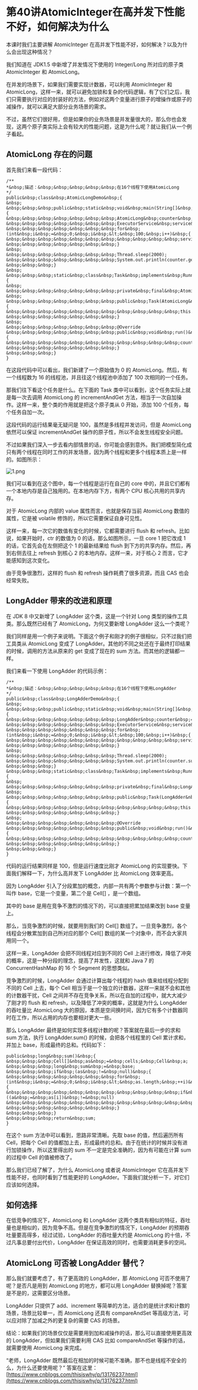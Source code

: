 # 第40讲AtomicInteger在高并发下性能不好，如何解决为什么

本课时我们主要讲解 AtomicInteger 在高并发下性能不好，如何解决？以及为什么会出现这种情况？

我们知道在 JDK1.5 中新增了并发情况下使用的 Integer/Long 所对应的原子类 AtomicInteger 和 AtomicLong。

在并发的场景下，如果我们需要实现计数器，可以利用 AtomicInteger 和 AtomicLong，这样一来，就可以避免加锁和复杂的代码逻辑，有了它们之后，我们只需要执行对应的封装好的方法，例如对这两个变量进行原子的增操作或原子的减操作，就可以满足大部分业务场景的需求。

不过，虽然它们很好用，但是如果你的业务场景是并发量很大的，那么你也会发现，这两个原子类实际上会有较大的性能问题，这是为什么呢？就让我们从一个例子看起。

## AtomicLong 存在的问题

首先我们来看一段代码：

```
/**
*&nbsp;描述：&nbsp;&nbsp;&nbsp;&nbsp;&nbsp;在16个线程下使用AtomicLong
*/
public&nbsp;class&nbsp;AtomicLongDemo&nbsp;{
&nbsp;
&nbsp;&nbsp;&nbsp;public&nbsp;static&nbsp;void&nbsp;main(String[]&nbsp;args)&nbsp;throws&nbsp;InterruptedException&nbsp;{
&nbsp;&nbsp;&nbsp;&nbsp;&nbsp;&nbsp;&nbsp;AtomicLong&nbsp;counter&nbsp;=&nbsp;new&nbsp;AtomicLong(0);
&nbsp;&nbsp;&nbsp;&nbsp;&nbsp;&nbsp;&nbsp;ExecutorService&nbsp;service&nbsp;=&nbsp;Executors.newFixedThreadPool(16);
&nbsp;&nbsp;&nbsp;&nbsp;&nbsp;&nbsp;&nbsp;for&nbsp;(int&nbsp;i&nbsp;=&nbsp;0;&nbsp;i&nbsp;&lt;&nbsp;100;&nbsp;i++)&nbsp;{
&nbsp;&nbsp;&nbsp;&nbsp;&nbsp;&nbsp;&nbsp;&nbsp;&nbsp;&nbsp;&nbsp;service.submit(new&nbsp;Task(counter));
&nbsp;&nbsp;&nbsp;&nbsp;&nbsp;&nbsp;&nbsp;}
&nbsp;
&nbsp;&nbsp;&nbsp;&nbsp;&nbsp;&nbsp;&nbsp;Thread.sleep(2000);
&nbsp;&nbsp;&nbsp;&nbsp;&nbsp;&nbsp;&nbsp;System.out.println(counter.get());
&nbsp;&nbsp;&nbsp;}
&nbsp;
&nbsp;&nbsp;&nbsp;static&nbsp;class&nbsp;Task&nbsp;implements&nbsp;Runnable&nbsp;{
&nbsp;
&nbsp;&nbsp;&nbsp;&nbsp;&nbsp;&nbsp;&nbsp;private&nbsp;final&nbsp;AtomicLong&nbsp;counter;
&nbsp;
&nbsp;&nbsp;&nbsp;&nbsp;&nbsp;&nbsp;&nbsp;public&nbsp;Task(AtomicLong&nbsp;counter)&nbsp;{
&nbsp;&nbsp;&nbsp;&nbsp;&nbsp;&nbsp;&nbsp;&nbsp;&nbsp;&nbsp;&nbsp;this.counter&nbsp;=&nbsp;counter;
&nbsp;&nbsp;&nbsp;&nbsp;&nbsp;&nbsp;&nbsp;}
&nbsp;
&nbsp;&nbsp;&nbsp;&nbsp;&nbsp;&nbsp;&nbsp;@Override
&nbsp;&nbsp;&nbsp;&nbsp;&nbsp;&nbsp;&nbsp;public&nbsp;void&nbsp;run()&nbsp;{
&nbsp;&nbsp;&nbsp;&nbsp;&nbsp;&nbsp;&nbsp;&nbsp;&nbsp;&nbsp;&nbsp;counter.incrementAndGet();
&nbsp;&nbsp;&nbsp;&nbsp;&nbsp;&nbsp;&nbsp;}
&nbsp;&nbsp;&nbsp;}
}
```

在这段代码中可以看出，我们新建了一个原始值为 0 的 AtomicLong。然后，有一个线程数为 16 的线程池，并且往这个线程池中添加了 100 次相同的一个任务。

那我们往下看这个任务是什么。在下面的 Task 类中可以看到，这个任务实际上就是每一次去调用 AtomicLong 的 incrementAndGet 方法，相当于一次自加操作。这样一来，整个类的作用就是把这个原子类从 0 开始，添加 100 个任务，每个任务自加一次。

这段代码的运行结果毫无疑问是 100，虽然是多线程并发访问，但是 AtomicLong 依然可以保证 incrementAndGet 操作的原子性，所以不会发生线程安全问题。

不过如果我们深入一步去看内部情景的话，你可能会感到意外。我们把模型简化成只有两个线程在同时工作的并发场景，因为两个线程和更多个线程本质上是一样的。如图所示：

![1.png](https://s0.lgstatic.com/i/image6/M00/44/55/Cgp9HWC-6OWAOb6NAAC1SVqjdK8226.png)

我们可以看到在这个图中，每一个线程是运行在自己的 core 中的，并且它们都有一个本地内存是自己独用的。在本地内存下方，有两个 CPU 核心共用的共享内存。

对于 AtomicLong 内部的 value 属性而言，也就是保存当前 AtomicLong 数值的属性，它是被 volatile 修饰的，所以它需要保证自身可见性。

这样一来，每一次它的数值有变化的时候，它都需要进行 flush 和 refresh。比如说，如果开始时，ctr 的数值为 0 的话，那么如图所示，一旦  core 1 把它改成 1 的话，它首先会在左侧把这个 1 的最新结果给 flush 到下方的共享内存。然后，再到右侧去往上 refresh 到核心 2 的本地内存。这样一来，对于核心 2 而言，它才能感知到这次变化。

由于竞争很激烈，这样的 flush 和 refresh 操作耗费了很多资源，而且 CAS 也会经常失败。

## LongAdder 带来的改进和原理

在 JDK 8 中又新增了 LongAdder 这个类，这是一个针对 Long 类型的操作工具类。那么既然已经有了 AtomicLong，为何又要新增 LongAdder 这么一个类呢？

我们同样是用一个例子来说明。下面这个例子和刚才的例子很相似，只不过我们把工具类从  AtomicLong 变成了 LongAdder。其他的不同之处还在于最终打印结果的时候，调用的方法从原来的 get 变成了现在的 sum 方法。而其他的逻辑都一样。

我们来看一下使用 LongAdder 的代码示例：

```
/**
*&nbsp;描述：&nbsp;&nbsp;&nbsp;&nbsp;&nbsp;在16个线程下使用LongAdder
*/
public&nbsp;class&nbsp;LongAdderDemo&nbsp;{
&nbsp;
&nbsp;&nbsp;&nbsp;public&nbsp;static&nbsp;void&nbsp;main(String[]&nbsp;args)&nbsp;throws&nbsp;InterruptedException&nbsp;{
&nbsp;&nbsp;&nbsp;&nbsp;&nbsp;&nbsp;&nbsp;LongAdder&nbsp;counter&nbsp;=&nbsp;new&nbsp;LongAdder();
&nbsp;&nbsp;&nbsp;&nbsp;&nbsp;&nbsp;&nbsp;ExecutorService&nbsp;service&nbsp;=&nbsp;Executors.newFixedThreadPool(16);
&nbsp;&nbsp;&nbsp;&nbsp;&nbsp;&nbsp;&nbsp;for&nbsp;(int&nbsp;i&nbsp;=&nbsp;0;&nbsp;i&nbsp;&lt;&nbsp;100;&nbsp;i++)&nbsp;{
&nbsp;&nbsp;&nbsp;&nbsp;&nbsp;&nbsp;&nbsp;&nbsp;&nbsp;&nbsp;&nbsp;service.submit(new&nbsp;Task(counter));
&nbsp;&nbsp;&nbsp;&nbsp;&nbsp;&nbsp;&nbsp;}
&nbsp;
&nbsp;&nbsp;&nbsp;&nbsp;&nbsp;&nbsp;&nbsp;Thread.sleep(2000);
&nbsp;&nbsp;&nbsp;&nbsp;&nbsp;&nbsp;&nbsp;System.out.println(counter.sum());
&nbsp;&nbsp;&nbsp;}
&nbsp;&nbsp;&nbsp;static&nbsp;class&nbsp;Task&nbsp;implements&nbsp;Runnable&nbsp;{
&nbsp;
&nbsp;&nbsp;&nbsp;&nbsp;&nbsp;&nbsp;&nbsp;private&nbsp;final&nbsp;LongAdder&nbsp;counter;
&nbsp;
&nbsp;&nbsp;&nbsp;&nbsp;&nbsp;&nbsp;&nbsp;public&nbsp;Task(LongAdder&nbsp;counter)&nbsp;{
&nbsp;&nbsp;&nbsp;&nbsp;&nbsp;&nbsp;&nbsp;&nbsp;&nbsp;&nbsp;&nbsp;this.counter&nbsp;=&nbsp;counter;
&nbsp;&nbsp;&nbsp;&nbsp;&nbsp;&nbsp;&nbsp;}
&nbsp;
&nbsp;&nbsp;&nbsp;&nbsp;&nbsp;&nbsp;&nbsp;@Override
&nbsp;&nbsp;&nbsp;&nbsp;&nbsp;&nbsp;&nbsp;public&nbsp;void&nbsp;run()&nbsp;{
&nbsp;&nbsp;&nbsp;&nbsp;&nbsp;&nbsp;&nbsp;&nbsp;&nbsp;&nbsp;&nbsp;counter.increment();
&nbsp;&nbsp;&nbsp;&nbsp;&nbsp;&nbsp;&nbsp;}
&nbsp;&nbsp;&nbsp;}
}
```

代码的运行结果同样是 100，但是运行速度比刚才 AtomicLong 的实现要快。下面我们解释一下，为什么高并发下 LongAdder 比 AtomicLong 效率更高。

因为 LongAdder 引入了分段累加的概念，内部一共有两个参数参与计数：第一个叫作 base，它是一个变量，第二个是 Cell\[] ，是一个数组。

其中的 base 是用在竞争不激烈的情况下的，可以直接把累加结果改到 base 变量上。

那么，当竞争激烈的时候，就要用到我们的 Cell\[] 数组了。一旦竞争激烈，各个线程会分散累加到自己所对应的那个 Cell\[] 数组的某一个对象中，而不会大家共用同一个。

这样一来，LongAdder 会把不同线程对应到不同的 Cell 上进行修改，降低了冲突的概率，这是一种分段的理念，提高了并发性，这就和 Java 7 的 ConcurrentHashMap 的 16 个 Segment 的思想类似。

竞争激烈的时候，LongAdder 会通过计算出每个线程的 hash 值来给线程分配到不同的 Cell 上去，每个 Cell 相当于是一个独立的计数器，这样一来就不会和其他的计数器干扰，Cell 之间并不存在竞争关系，所以在自加的过程中，就大大减少了刚才的 flush 和 refresh，以及降低了冲突的概率，这就是为什么 LongAdder 的吞吐量比 AtomicLong 大的原因，本质是空间换时间，因为它有多个计数器同时在工作，所以占用的内存也要相对更大一些。

那么 LongAdder 最终是如何实现多线程计数的呢？答案就在最后一步的求和 sum 方法，执行 LongAdder.sum() 的时候，会把各个线程里的 Cell 累计求和，并加上 base，形成最终的总和。代码如下：

```
public&nbsp;long&nbsp;sum()&nbsp;{
&nbsp;&nbsp;&nbsp;Cell[]&nbsp;as&nbsp;=&nbsp;cells;&nbsp;Cell&nbsp;a;
&nbsp;&nbsp;&nbsp;long&nbsp;sum&nbsp;=&nbsp;base;
&nbsp;&nbsp;&nbsp;if&nbsp;(as&nbsp;!=&nbsp;null)&nbsp;{
&nbsp;&nbsp;&nbsp;&nbsp;&nbsp;&nbsp;&nbsp;for&nbsp;(int&nbsp;i&nbsp;=&nbsp;0;&nbsp;i&nbsp;&lt;&nbsp;as.length;&nbsp;++i)&nbsp;{
&nbsp;&nbsp;&nbsp;&nbsp;&nbsp;&nbsp;&nbsp;&nbsp;&nbsp;&nbsp;&nbsp;if&nbsp;((a&nbsp;=&nbsp;as[i])&nbsp;!=&nbsp;null)
&nbsp;&nbsp;&nbsp;&nbsp;&nbsp;&nbsp;&nbsp;&nbsp;&nbsp;&nbsp;&nbsp;&nbsp;&nbsp;&nbsp;&nbsp;sum&nbsp;+=&nbsp;a.value;
&nbsp;&nbsp;&nbsp;&nbsp;&nbsp;&nbsp;&nbsp;}
&nbsp;&nbsp;&nbsp;}
&nbsp;&nbsp;&nbsp;return&nbsp;sum;
}
```

在这个 sum 方法中可以看到，思路非常清晰。先取 base 的值，然后遍历所有 Cell，把每个 Cell 的值都加上去，形成最终的总和。由于在统计的时候并没有进行加锁操作，所以这里得出的 sum 不一定是完全准确的，因为有可能在计算 sum 的过程中 Cell 的值被修改了。

那么我们已经了解了，为什么 AtomicLong 或者说 AtomicInteger 它在高并发下性能不好，也同时看到了性能更好的 LongAdder。下面我们就分析一下，对它们应该如何选择。

## 如何选择

在低竞争的情况下，AtomicLong 和 LongAdder 这两个类具有相似的特征，吞吐量也是相似的，因为竞争不高。但是在竞争激烈的情况下，LongAdder 的预期吞吐量要高得多，经过试验，LongAdder 的吞吐量大约是 AtomicLong 的十倍，不过凡事总要付出代价，LongAdder 在保证高效的同时，也需要消耗更多的空间。

## AtomicLong 可否被 LongAdder 替代？

那么我们就要考虑了，有了更高效的 LongAdder，那 AtomicLong 可否不使用了呢？是否凡是用到 AtomicLong 的地方，都可以用 LongAdder 替换掉呢？答案是不是的，这需要区分场景。

LongAdder 只提供了 add、increment 等简单的方法，适合的是统计求和计数的场景，场景比较单一，而 AtomicLong 还具有 compareAndSet 等高级方法，可以应对除了加减之外的更复杂的需要 CAS 的场景。

结论：如果我们的场景仅仅是需要用到加和减操作的话，那么可以直接使用更高效的 LongAdder，但如果我们需要利用 CAS 比如 compareAndSet 等操作的话，就需要使用 AtomicLong 来完成。

>

“老师，LongAdder 既然最后在相加的时候可能不准确，那不也是线程不安全的么，为什么还要使用呢？” 答案在这里：[https://www.cnblogs.com/thisiswhy/p/13176237.html](https://www.cnblogs.com/thisiswhy/p/13176237.html)
